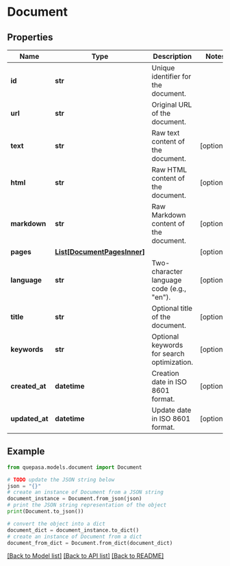 # Document


## Properties

Name | Type | Description | Notes
------------ | ------------- | ------------- | -------------
**id** | **str** | Unique identifier for the document. | 
**url** | **str** | Original URL of the document. | 
**text** | **str** | Raw text content of the document. | [optional] 
**html** | **str** | Raw HTML content of the document. | [optional] 
**markdown** | **str** | Raw Markdown content of the document. | [optional] 
**pages** | [**List[DocumentPagesInner]**](DocumentPagesInner.md) |  | [optional] 
**language** | **str** | Two-character language code (e.g., "en"). | [optional] 
**title** | **str** | Optional title of the document. | [optional] 
**keywords** | **str** | Optional keywords for search optimization. | [optional] 
**created_at** | **datetime** | Creation date in ISO 8601 format. | [optional] 
**updated_at** | **datetime** | Update date in ISO 8601 format. | [optional] 

## Example

```python
from quepasa.models.document import Document

# TODO update the JSON string below
json = "{}"
# create an instance of Document from a JSON string
document_instance = Document.from_json(json)
# print the JSON string representation of the object
print(Document.to_json())

# convert the object into a dict
document_dict = document_instance.to_dict()
# create an instance of Document from a dict
document_from_dict = Document.from_dict(document_dict)
```
[[Back to Model list]](../README.md#documentation-for-models) [[Back to API list]](../README.md#documentation-for-api-endpoints) [[Back to README]](../README.md)


